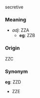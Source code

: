 secretive
### Meaning
+ _adj_: ZZA
    + __eg__: ZZB

### Origin

ZZC

### Synonym

__eg__: ZZD

+ ZZE


